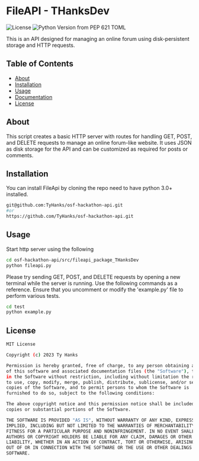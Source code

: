 # FileAPI - THanksDev

![License](https://img.shields.io/pypi/l/your-package-name) ![Python Version from PEP 621 TOML](https://img.shields.io/python/required-version-toml?tomlFilePath=https%3A%2F%2Fraw.githubusercontent.com%2FTyHanks%2Fosf-hackathon-api%2Fmain%2Fpyproject.toml)



This is an API designed for managing an online forum using disk-persistent storage and HTTP requests.

## Table of Contents

* [About](#about)
* [Installation](#installation)
* [Usage](#usage)
* [Documentation](#documentation)
* [License](#license)

## About

This script creates a basic HTTP server with routes for handling GET, POST, and DELETE requests to manage an online forum-like website. It uses JSON as disk storage for the API and can be customized as required for posts or comments.

## Installation

You can install FileApi by cloning the repo need to have python 3.0+ installed.

``` bash
git@github.com:TyHanks/osf-hackathon-api.git
#or
https://github.com/TyHanks/osf-hackathon-api.git
```

## Usage

Start http server using the following

```bash
cd osf-hackathon-api/src/fileapi_package_THanksDev
python fileapi.py
```

Please try sending GET, POST, and DELETE requests by opening a new terminal while the server is running. Use the following commands as a reference. Ensure that you uncomment or modify the 'example.py' file to perform various tests.

```bash
cd test
python example.py
```

## License

``` bash
MIT License

Copyright (c) 2023 Ty Hanks

Permission is hereby granted, free of charge, to any person obtaining a copy
of this software and associated documentation files (the "Software"), to deal
in the Software without restriction, including without limitation the rights
to use, copy, modify, merge, publish, distribute, sublicense, and/or sell
copies of the Software, and to permit persons to whom the Software is
furnished to do so, subject to the following conditions:

The above copyright notice and this permission notice shall be included in all
copies or substantial portions of the Software.

THE SOFTWARE IS PROVIDED "AS IS", WITHOUT WARRANTY OF ANY KIND, EXPRESS OR
IMPLIED, INCLUDING BUT NOT LIMITED TO THE WARRANTIES OF MERCHANTABILITY,
FITNESS FOR A PARTICULAR PURPOSE AND NONINFRINGEMENT. IN NO EVENT SHALL THE
AUTHORS OR COPYRIGHT HOLDERS BE LIABLE FOR ANY CLAIM, DAMAGES OR OTHER
LIABILITY, WHETHER IN AN ACTION OF CONTRACT, TORT OR OTHERWISE, ARISING FROM,
OUT OF OR IN CONNECTION WITH THE SOFTWARE OR THE USE OR OTHER DEALINGS IN THE
SOFTWARE.
```
